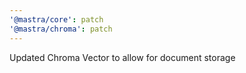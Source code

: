 ```yaml
---
'@mastra/core': patch
'@mastra/chroma': patch
---
```


Updated Chroma Vector to allow for document storage
